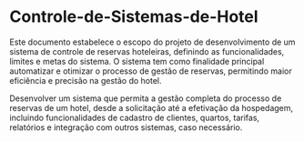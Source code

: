 # Controle-de-Sistemas-de-Hotel

Este documento estabelece o escopo do projeto de desenvolvimento de um sistema de controle de reservas hoteleiras, definindo as funcionalidades, limites e metas do sistema. O sistema tem como finalidade principal automatizar e otimizar o processo de gestão de reservas, permitindo maior eficiência e precisão na gestão do hotel.


Desenvolver um sistema que permita a gestão completa do processo de reservas de um hotel, desde a solicitação até a efetivação da hospedagem, incluindo funcionalidades de cadastro de clientes, quartos, tarifas, relatórios e integração com outros sistemas, caso necessário.
